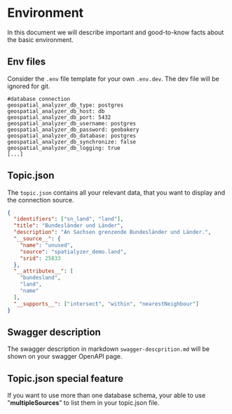 # Environment
In this document we will describe important and good-to-know facts about the basic environment.

## Env files
Consider the `.env` file template for your own `.env.dev`. The dev file will be ignored for git.

```text
#database connection
geospatial_analyzer_db_type: postgres
geospatial_analyzer_db_host: db
geospatial_analyzer_db_port: 5432
geospatial_analyzer_db_username: postgres
geospatial_analyzer_db_password: geobakery
geospatial_analyzer_db_database: postgres
geospatial_analyzer_db_synchronize: false
geospatial_analyzer_db_logging: true
[...]
```

## Topic.json
The `topic.json` contains all your relevant data, that you want to display and the connection source.

```json
{
  "identifiers": ["sn_land", "land"],
  "title": "Bundesländer und Länder",
  "description": "An Sachsen grenzende Bundesländer und Länder.",
  "__source__": {
    "name": "unused",
    "source": "spatialyzer_demo.land",
    "srid": 25833
  },
  "__attributes__": [
    "bundesland",
    "land",
    "name"
  ],
  "__supports__": ["intersect", "within", "nearestNeighbour"]
}
```

## Swagger description
The swagger description in markdown `swagger-descprition.md` will be shown on your swagger OpenAPI page. 

## Topic.json special feature
If you want to use more than one database schema, your able to use "__multipleSources__" to list them in your topic.json file.
